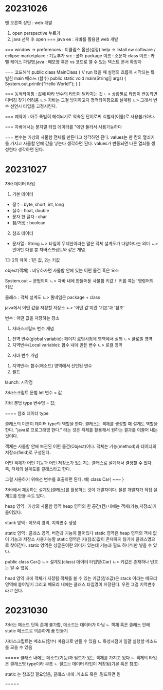 # 20231026
맨 오른쪽 상단 : web 개발
1. open perspective 누르기
2. java 선택 후 open
===
java ee : 자바를 활용한 web 개발

===
window -> preferences : 이클립스 옵션(설정)
help -> listall nw software / eclipse marketplace : 기능추가
src : 폴더
package 이름 : 소문자
class 이름 : 카멜 케이스
파일명.java : 메모장 혹은 vs 코드로 열 수 있는 텍스트 문서 확장자

===
코드해석
public class MainClass {
	// run 했을 때 실행의 흐름이 시작되는 특별한 main 메소드 (함수)
	public static void main(String[] args) {
		System.out.println("Hello World!");
	}
}

===
동적타이핑 : 값에 따라 변수의 타입이 달라지는 것
ㄴ> 상황별로 타입이 변동되면 디버깅 찾기 어려움
ㄴ> 자바는 그걸 방지하고자 정적타이핑으로 설계됨
ㄴ> 그래서 변수 선언시 타입을 고정시킨다.

===
예약어 : 아주 특별히 해석되기로 약속된 단어로써 식별자(이름)로 사용불가하다.

===
자바에서는 문자열 타입 데이터를 "에만 둘러서 사용가능하다

===
변수는 가상의 사물함 전체를 만든다고 생각하면 된다.
values는 한 칸의 열쇠키를 가지고 사물함 안에 값을 넣는다 생각하면 된다.
values가 변동되면 다른 열쇠를 생성한다 생각하면 된다.

# 20231027
자바 데이터 타입
1. 기본 데이터
 - 정수 : byte, short, int, long
 - 실수 : float, double
 - 문자 한 글자 : char
 - 참/거짓 : boolean

2. 참조 데이터
 - 문자열 : String
ㄴ> 타입이 무제한이라는 말은 객체 설계도가 다양하다는 의미
ㄴ> 언어만 다를 뿐 자바스크립트와 같은 개념

1과 2의 차이
: 1은 값, 2는 키값

object(객체) : 비유하자면 사물함 안에 있는 어떤 물건 혹은 요소

System.out ~ 문법의미
ㄴ> 자바 내에 만들어둔 사물함 키값 / '키를 여는' 명령어의 키값

클래스 : 객체 설계도
ㄴ> 풀네임은 package + class

java에서 어떤 값을 저장할 저장소
ㄴ> '어떤 값'이란 '기본'과 '참조'

변수 : 어떤 값을 저장하는 장소
1. 자바스크립드 변수 개념

1) 전역 변수(global variable): 페이지 로딩시점에 영역에서 실행
ㄴ> 글로벌 영역
2) 지역변수(Local variable): 함수 내에 만든 변수
ㄴ> 로컬 영역

2. 자바 변수 개념
1) 지역변수: 함수(매소드) 영역에서 선언된 변수
2) 필드

launch: 시작점

자바스크립트 문법
let 변수 = 값

자바 문법
type 변수명 = 값;

====
참조 데이터 type

클래스의 이름이 데이터 type의 역할을 한다.
클래스는 객체를 생성할 때 설계도 역할을 한다.
"java로 프로그래밍 한다." 라는 것은 객체를 
활용해서 원하는 결과를 이끌어 내는 것이다.

객체는 사물함 안에 보관된 어떤 물건(Object)이다.
객체는 기능(method)과 데이터의 저장소(field)로 구성된다.

어떤 객체가 어떤 기능과 어떤 저장소가 있는지는 클래스로 설계해서
결정할 수 있다.
즉, 객체의 설계도를 클래스라고 한다.

그걸 사용하기 위해선 변수를 호출하면 된다.
예)
class Car{
	~~~
}

자바에서 제공하는 설계도(클래스)를 활용하는 것이 개발자이다.
물론 개발자가 직접 설계도를 만들 수도 있다.

heap 영역 : 가상의 사물함 영역
heap 영역의 한 공간(칸) 내에는 객체(기능,저장소)가 들어있다.

stack 영역 : 메모리 영역, 지역변수 생성

static 영역 : 클래스 영역, 버전과 기능이 들어있다
static 영역은 heap 영역의 객체 없이 기능과 저장소 사용가능함
static 영역은 키(참조)값이 존재하지 않기에 클래스명으로 찾아간다.
static 영역은 싱글톤이란 의미가 있는데 기능과 필드 하나씩만 넣을 수 있다.

public class Car{}
ㄴ> 설계도(class) 데이터 타입명(Car)
ㄴ> 키값은 존재하나 번호는 알 수 없음

head 영역 내에 객체가 지정됨
객체를 볼 수 있는 키값(참조값)은 stack 이라는 메모리 영역에 붙어넣기
그리고 메모리 내에는 클래스 타입명이 저장된다. 
우린 그걸 지역변수라고 한다.

# 20231030

자바는 메소드 단독 존재 불가함, 메소드는 데이터가 아님
ㄴ 객체 혹은 클래스 안에 static 메소드로 의존하게 끔 만들기

자바스크립트는 메소드(함수) 마음대로 만들 수 있음
ㄴ 특성시점에 일괄 실행할 메소드를 모을 수 있음

=====
클래스 내에는 메소드(기능)과 필드가 있는 객체를 가지고 있다
ㄴ 객체의 타입은 클래스명 type이라 부름
ㄴ 필드는 데이터 타입이 저장됨(기본 혹은 참조)

static 는 참조값 필요없음, 클래스 내에 .메소드 혹은 .필드하면 됨

=====

